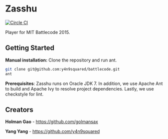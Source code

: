 Zasshu
==========

[![Circle CI](https://circleci.com/gh/y4n9squared/battlecode.svg?style=svg&circle-token=d2d09d8439a861d64da5bae3afd50639eb2e84f6)](https://circleci.com/gh/y4n9squared/battlecode)

Player for MIT Battlecode 2015.

Getting Started
---------------

**Manual installation:** Clone the repository and run ant.

```bash
git clone git@github.com:y4n9squared/battlecode.git
ant
```

**Prerequisites**: Zasshu runs on Oracle JDK 7. In addition, we use Apache Ant to build and Apache Ivy to resolve project dependencies. Lastly, we use checkstyle for lint.

Creators
--------

**Holman Gao** - https://github.com/golmansax

**Yang Yang** - https://github.com/y4n9squared

